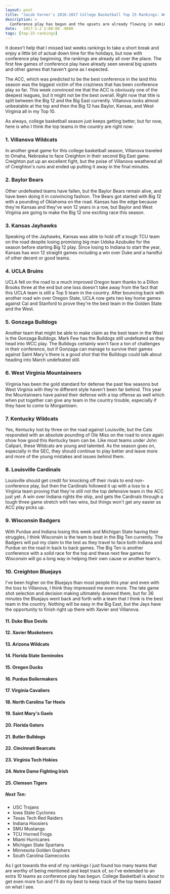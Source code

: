 ```yaml
---
layout: post
title: "Jacob Varner's 2016-2017 College Basketball Top 25 Rankings: Week 9"
description: >
  Conference play has begun and the upsets are already flowing in making it difficult to accurately place teams.
date:   2017-1-2 2:00:00 -0600
tags: [top-25-rankings]
---
```

It doesn't help that I missed last weeks rankings to take a short break and enjoy a little bit of actual down time for the holidays, but now with conference play beginning, the rankings are already all over the place. The first few games of conference play have already seen several big upsets and other games that haven't gone as I expected.

The ACC, which was predicted to be the best conference in the land this season was the biggest victim of the craziness that has been conference play so far. This week convinced me that the ACC is obviously one of the deepest leagues, but it might not be the best overall. Right now that title is split between the Big 12 and the Big East currently. Villanova looks almost unbeatable at the top and then the Big 12 has Baylor, Kansas, and West Virginia all in my Top 10.

As always, college basketball season just keeps getting better, but for now, here is who I think the top teams in the country are right now:

### 1. Villanova Wildcats
In another great game for this college basketball season, Villanova traveled to Omaha, Nebraska to face Creighton in their second Big East game. Creighton put up an excellent fight, but the poise of Villanova weathered all of Creighton's runs and ended up putting it away in the final minutes.

### 2. Baylor Bears
Other undefeated teams have fallen, but the Baylor Bears remain alive, and have been doing it in convincing fashion. The Bears got started with Big 12 with a pounding of Oklahoma on the road. Kansas has the edge because they're Kansas and they've won 12 years in a row, but Baylor and West Virginia are going to make the Big 12 one exciting race this season.

### 3. Kansas Jayhawks
Speaking of the Jayhawks, Kansas was able to hold off a tough TCU team on the road despite losing promising big man Udoka Azubuike for the season before starting Big 12 play. Since losing to Indiana to start the year, Kansas has won 12 straight games including a win over Duke and a handful of other decent or good teams.

### 4. UCLA Bruins
UCLA fell on the road to a much improved Oregon team thanks to a Dillon Brooks three at the end but one loss doesn't take away from the fact that this UCLA team is still a Top 5 team in the country. After bouncing back with another road win over Oregon State, UCLA now gets two key home games against Cal and Stanford to prove they're the best team in the Golden State and the West.

### 5. Gonzaga Bulldogs
Another team that might be able to make claim as the best team in the West is the Gonzaga Bulldogs. Mark Few has the Bulldogs still undefeated as they head into WCC play. The Bulldogs certainly won't face a ton of challenges in their conference, but if Gonzaga can manage to survive their games against Saint Mary's there is a good shot that the Bulldogs could talk about heading into March undefeated still.

### 6. West Virginia Mountaineers
Virginia has been the gold standard for defense the past few seasons but West Virginia with they're different style haven't been far behind. This year the Mountaineers have paired their defense with a top offense as well which when put together can give any team in the country trouble, especially if they have to come to Morgantown.

### 7. Kentucky Wildcats
Yes, Kentucky lost by three on the road against Louisville, but the Cats responded with an absolute pounding of Ole Miss on the road to once again show how good this Kentucky team can be. Like most teams under John Calipari, these Wildcats are young and talented. As the season goes on, especially in the SEC, they should continue to play better and leave more and more of the young mistakes and issues behind them.

### 8. Louisville Cardinals
Louisville should get credit for knocking off their rivals to end non-conference play, but then the Cardinals followed it up with a loss to a Virginia team proving that they're still not the top defensive team in the ACC just yet. A win over Indiana rights the ship, and gets the Cardinals through a tough three game stretch with two wins, but things won't get any easier as ACC play picks up.

### 9. Wisconsin Badgers
With Purdue and Indiana losing this week and Michigan State having their struggles, I think Wisconsin is the team to beat in the Big Ten currently. The Badgers will put my claim to the test as they travel to face both Indiana and Purdue on the road in back to back games. The Big Ten is another conference with a solid race for the top and these next few games for Wisconsin will go a long way in helping their own cause or another team's.

### 10. Creighton Bluejays
I've been higher on the Bluejays than most people this year and even with the loss to Villanova, I think they impressed me even more. The late game shot selection and decision making ultimately doomed them, but for 36 minutes the Bluejays went back and forth with a team that I think is the best team in the country. Nothing will be easy in the Big East, but the Jays have the opportunity to finish right up there with Xavier and Villanova.

#### 11. Duke Blue Devils

#### 12. Xavier Musketeers

#### 13. Arizona Wildcats

#### 14. Florida State Seminoles

#### 15. Oregon Ducks

#### 16. Purdue Boilermakers

#### 17. Virginia Cavaliers

#### 18. North Carolina Tar Heels

#### 19. Saint Mary's Gaels

#### 20. Florida Gators

#### 21. Butler Bulldogs

#### 22. Cincinnati Bearcats

#### 23. Virginia Tech Hokies

#### 24. Notre Dame Fighting Irish

#### 25. Clemson Tigers

##### Next Ten:
- USC Trojans
- Iowa State Cyclones
- Texas Tech Red Raiders
- Indiana Hoosiers
- SMU Mustangs
- TCU Horned Frogs
- Miami Hurricanes
- Michigan State Spartans
- Minnesota Golden Gophers
- South Carolina Gamecocks

As I got towards the end of my rankings I just found too many teams that are worthy of being mentioned and kept track of, so I've extended to an extra 10 teams as conference play has begun. College Basketball is about to get even more fun and I'll do my best to keep track of the top teams based on what I see.
